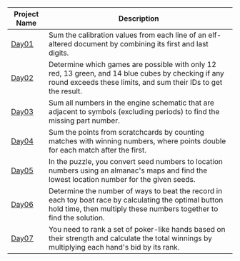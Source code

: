 Project Name | Description | 
| ---------- | ----------- |
|  [Day01](src/day1)| Sum the calibration values from each line of an elf-altered document by combining its first and last digits. |
|  [Day02](src/day2)| Determine which games are possible with only 12 red, 13 green, and 14 blue cubes by checking if any round exceeds these limits, and sum their IDs to get the result. |
|  [Day03](src/day3)| Sum all numbers in the engine schematic that are adjacent to symbols (excluding periods) to find the missing part number. | 
|  [Day04](src/day4)| Sum the points from scratchcards by counting matches with winning numbers, where points double for each match after the first. | 
|  [Day05](src/day5)| In the puzzle, you convert seed numbers to location numbers using an almanac's maps and find the lowest location number for the given seeds. | 
|  [Day06](src/day6)| Determine the number of ways to beat the record in each toy boat race by calculating the optimal button hold time, then multiply these numbers together to find the solution. | 
|  [Day07](src/day7)| You need to rank a set of poker-like hands based on their strength and calculate the total winnings by multiplying each hand's bid by its rank. | 
